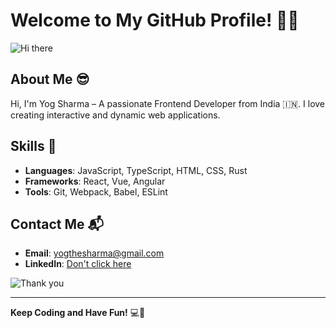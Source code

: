 # Welcome to My GitHub Profile! 🎉✨

![Hi there](https://media.giphy.com/media/l1J9u3TZfpmeDLkD6/giphy.gif)

## About Me 😎
Hi, I'm Yog Sharma – A passionate Frontend Developer from India 🇮🇳. I love creating interactive and dynamic web applications.

## Skills 🚀
- **Languages**: JavaScript, TypeScript, HTML, CSS, Rust
- **Frameworks**: React, Vue, Angular
- **Tools**: Git, Webpack, Babel, ESLint

## Contact Me 📬
- **Email**: yogthesharma@gmail.com
- **LinkedIn**: [Don't click here](https://linkedin.com/in/yogthesharma)

![Thank you](https://media.giphy.com/media/xTiTnn5aEwDs8UhwpC/giphy.gif)

---

**Keep Coding and Have Fun!** 💻🎉
